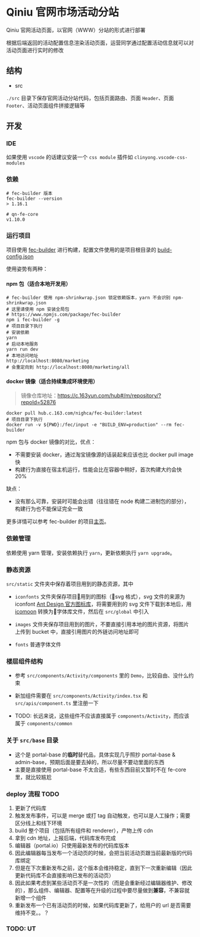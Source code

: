 # Qiniu 官网市场活动分站

Qiniu 官网活动页面，以官网（WWW）分站的形式进行部署

根据后端返回的活动配置信息渲染活动页面，运营同学通过配置活动信息就可以对活动页面进行实时的修改

## 结构

- src

`./src` 目录下保存官网活动分站代码，包括页面路由、页面 `Header`、页面 `Footer`、活动页面组件拼接逻辑等

## 开发

### IDE

如果使用 `vscode` 的话建议安装一个 `css module` 插件如 `clinyong.vscode-css-modules`

### 依赖

```shell
# fec-builder 版本
fec-builder --version
> 1.16.1

# qn-fe-core
v1.10.0
```

### 运行项目

项目使用 [fec-builder](https://github.com/Front-End-Engineering-Cloud/builder) 进行构建，配置文件使用的是项目根目录的 [build-config.json](./build-config.json)

使用姿势有两种：

#### npm 包（适合本地开发用）

```shell
# fec-builder 使用 npm-shrinkwrap.json 锁定依赖版本，yarn 不会识别 npm-shrinkwrap.json
# 这里请使用 npm 安装全局包
# https://www.npmjs.com/package/fec-builder
npm i fec-builder -g
# 项目目录下执行
# 安装依赖
yarn
# 启动本地服务
yarn run dev
# 本地访问地址
http://localhost:8080/marketing
# 会重定向到 http://localhost:8080/marketing/all
```

#### docker 镜像（适合持续集成环境使用）

> 镜像仓库地址：https://c.163yun.com/hub#/m/repository/?repoId=52876

```shell
docker pull hub.c.163.com/nighca/fec-builder:latest
# 项目目录下执行
docker run -v ${PWD}:/fec/input -e "BUILD_ENV=production" --rm fec-builder
```

npm 包与 docker 镜像的对比，优点：

* 不需要安装 docker，通过淘宝镜像源的话装起来应该也比 docker pull image 快
* 构建行为直接在宿主机运行，性能会比在容器中稍好，首次构建大约会快 20%

缺点：

* 没有那么可靠，安装时可能会出错（往往错在 node 构建二进制包的部分），构建行为也不能保证完全一致

更多详情可以参考 fec-builder 的项目[主页](https://github.com/Front-End-Engineering-Cloud/builder)。

### 依赖管理

依赖使用 yarn 管理，安装依赖执行 `yarn`，更新依赖执行 `yarn upgrade`。

### 静态资源

```src/static``` 文件夹中保存着项目用到的静态资源，其中

- ```iconfonts``` 文件夹保存项目用到的图标（svg 格式），svg 文件的来源为 iconfont [Ant Design 官方图标库](https://www.iconfont.cn/collections/detail?spm=a313x.7781069.1998910419.de12df413&cid=9402)，将需要用到的 svg 文件下载到本地后，用 [icomoon](https://icomoon.io/app/#/select) 转换为字体库文件，然后在 ```src/global``` 中引入

- ```images``` 文件夹保存项目用到的图片，不要直接引用本地的图片资源，将图片上传到 bucket 中，直接引用图片的外链访问地址即可

- ```fonts``` 普通字体文件

### 楼层组件结构

- 参考 `src/components/Activity/components` 里的 `Demo`，比较自由、没什么约束

- 新加组件需要在 `src/components/Activity/index.tsx` 和 `src/apis/component.ts` 里注册一下

- TODO: 长远来说，这些组件不应该直接属于 `components/Activity`，而应该属于 `components/common`

### 关于 `src/base` 目录

- 这个是 portal-base 的**临时**替代品，具体实现几乎照抄 portal-base & admin-base，预期后面是要去掉的，所以尽量不要动里面的东西
- 主要是直接使用 portal-base 不太合适，有些东西目前又暂时不在 fe-core 里，就比较尴尬

### deploy 流程 TODO

1. 更新了代码库
2. 触发发布事件，可以是 merge 或打 tag 自动触发，也可以是人工操作；需要区分线上和线下环境
3. build 整个项目（包括所有组件和 renderer），产物上传 cdn
4. 拿到 cdn 地址，上报后端，代码库发布完成
5. 编辑器（portal.io）只使用最新发布的代码库版本
6. 因此编辑器每当发布一个活动页的时候，会把当前活动页跟当前最新版的代码库绑定
7. 但是在下次重新发布之前，这个版本会维持稳定，直到下一次重新编辑（因此更新代码库不会直接影响已发布的活动页）
8. 因此如果考虑到某些活动页不是一次性的（而是会重新经过编辑器维护、修改的），那么组件、编辑器、配置等在升级的过程中要尽量做到**兼容**，不兼容就新增一个组件
9. 重新发布一个已有活动页的时候，如果代码库更新了，给用户的 url 是否需要维持不变。。？

### TODO: UT

